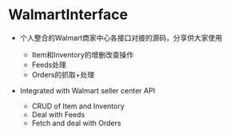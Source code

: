 # WalmartInterface

- 个人整合的Walmart商家中心各接口对接的源码，分享供大家使用
  - Item和Inventory的增删改查操作
  - Feeds处理
  - Orders的抓取+处理


- Integrated with Walmart seller center API
  - CRUD of Item and Inventory
  - Deal with Feeds
  - Fetch and deal with Orders
